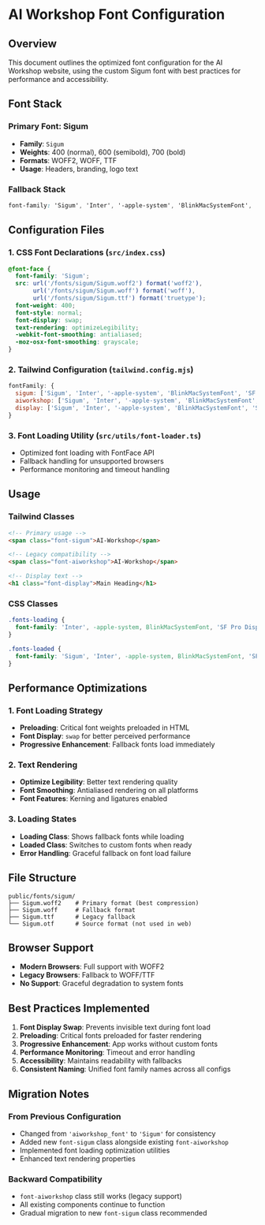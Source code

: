 # AI Workshop Font Configuration

## Overview
This document outlines the optimized font configuration for the AI Workshop website, using the custom Sigum font with best practices for performance and accessibility.

## Font Stack

### Primary Font: Sigum
- **Family**: `Sigum`
- **Weights**: 400 (normal), 600 (semibold), 700 (bold)
- **Formats**: WOFF2, WOFF, TTF
- **Usage**: Headers, branding, logo text

### Fallback Stack
```css
font-family: 'Sigum', 'Inter', '-apple-system', 'BlinkMacSystemFont', 'SF Pro Display', sans-serif;
```

## Configuration Files

### 1. CSS Font Declarations (`src/index.css`)
```css
@font-face {
  font-family: 'Sigum';
  src: url('/fonts/sigum/Sigum.woff2') format('woff2'),
       url('/fonts/sigum/Sigum.woff') format('woff'),
       url('/fonts/sigum/Sigum.ttf') format('truetype');
  font-weight: 400;
  font-style: normal;
  font-display: swap;
  text-rendering: optimizeLegibility;
  -webkit-font-smoothing: antialiased;
  -moz-osx-font-smoothing: grayscale;
}
```

### 2. Tailwind Configuration (`tailwind.config.mjs`)
```javascript
fontFamily: {
  sigum: ['Sigum', 'Inter', '-apple-system', 'BlinkMacSystemFont', 'SF Pro Display', 'sans-serif'],
  aiworkshop: ['Sigum', 'Inter', '-apple-system', 'BlinkMacSystemFont', 'SF Pro Display', 'sans-serif'],
  display: ['Sigum', 'Inter', '-apple-system', 'BlinkMacSystemFont', 'SF Pro Display', 'sans-serif'],
}
```

### 3. Font Loading Utility (`src/utils/font-loader.ts`)
- Optimized font loading with FontFace API
- Fallback handling for unsupported browsers
- Performance monitoring and timeout handling

## Usage

### Tailwind Classes
```html
<!-- Primary usage -->
<span class="font-sigum">AI-Workshop</span>

<!-- Legacy compatibility -->
<span class="font-aiworkshop">AI-Workshop</span>

<!-- Display text -->
<h1 class="font-display">Main Heading</h1>
```

### CSS Classes
```css
.fonts-loading {
  font-family: 'Inter', -apple-system, BlinkMacSystemFont, 'SF Pro Display', sans-serif;
}

.fonts-loaded {
  font-family: 'Sigum', 'Inter', -apple-system, BlinkMacSystemFont, 'SF Pro Display', sans-serif;
}
```

## Performance Optimizations

### 1. Font Loading Strategy
- **Preloading**: Critical font weights preloaded in HTML
- **Font Display**: `swap` for better perceived performance
- **Progressive Enhancement**: Fallback fonts load immediately

### 2. Text Rendering
- **Optimize Legibility**: Better text rendering quality
- **Font Smoothing**: Antialiased rendering on all platforms
- **Font Features**: Kerning and ligatures enabled

### 3. Loading States
- **Loading Class**: Shows fallback fonts while loading
- **Loaded Class**: Switches to custom fonts when ready
- **Error Handling**: Graceful fallback on font load failure

## File Structure
```
public/fonts/sigum/
├── Sigum.woff2    # Primary format (best compression)
├── Sigum.woff     # Fallback format
├── Sigum.ttf      # Legacy fallback
└── Sigum.otf      # Source format (not used in web)
```

## Browser Support
- **Modern Browsers**: Full support with WOFF2
- **Legacy Browsers**: Fallback to WOFF/TTF
- **No Support**: Graceful degradation to system fonts

## Best Practices Implemented

1. **Font Display Swap**: Prevents invisible text during font load
2. **Preloading**: Critical fonts preloaded for faster rendering
3. **Progressive Enhancement**: App works without custom fonts
4. **Performance Monitoring**: Timeout and error handling
5. **Accessibility**: Maintains readability with fallbacks
6. **Consistent Naming**: Unified font family names across all configs

## Migration Notes

### From Previous Configuration
- Changed from `'aiworkshop_font'` to `'Sigum'` for consistency
- Added new `font-sigum` class alongside existing `font-aiworkshop`
- Implemented font loading optimization utilities
- Enhanced text rendering properties

### Backward Compatibility
- `font-aiworkshop` class still works (legacy support)
- All existing components continue to function
- Gradual migration to new `font-sigum` class recommended
